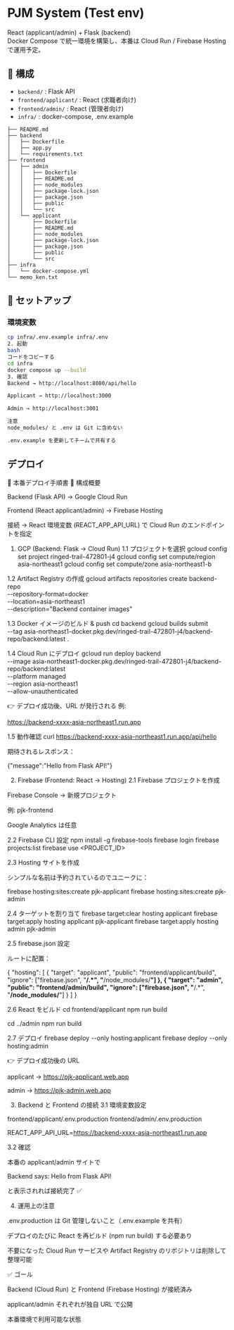 # PJM System (Test env)

React (applicant/admin) + Flask (backend)  
Docker Compose で統一環境を構築し、本番は Cloud Run / Firebase Hosting で運用予定。
## 📂 構成
- `backend/` : Flask API
- `frontend/applicant/` : React (求職者向け)
- `frontend/admin/` : React (管理者向け)
- `infra/` : docker-compose, .env.example

```
├── README.md
├── backend
│   ├── Dockerfile
│   ├── app.py
│   └── requirements.txt
├── frontend
│   ├── admin
│   │   ├── Dockerfile
│   │   ├── README.md
│   │   ├── node_modules
│   │   ├── package-lock.json
│   │   ├── package.json
│   │   ├── public
│   │   └── src
│   └── applicant
│       ├── Dockerfile
│       ├── README.md
│       ├── node_modules
│       ├── package-lock.json
│       ├── package.json
│       ├── public
│       └── src
├── infra
│   └── docker-compose.yml
└── memo_ken.txt
```

## 🚀 セットアップ

### 環境変数
```bash
cp infra/.env.example infra/.env
2. 起動
bash
コードをコピーする
cd infra
docker compose up --build
3. 確認
Backend → http://localhost:8080/api/hello

Applicant → http://localhost:3000

Admin → http://localhost:3001

注意
node_modules/ と .env は Git に含めない

.env.example を更新してチームで共有する

```

## デプロイ



📄 本番デプロイ手順書
🚀 構成概要

Backend (Flask API) → Google Cloud Run

Frontend (React applicant/admin) → Firebase Hosting

接続 → React 環境変数 (REACT_APP_API_URL) で Cloud Run のエンドポイントを指定

1. GCP (Backend: Flask → Cloud Run)
1.1 プロジェクトを選択
gcloud config set project ringed-trail-472801-j4
gcloud config set compute/region asia-northeast1
gcloud config set compute/zone asia-northeast1-b

1.2 Artifact Registry の作成
gcloud artifacts repositories create backend-repo \
  --repository-format=docker \
  --location=asia-northeast1 \
  --description="Backend container images"

1.3 Docker イメージのビルド & push
cd backend
gcloud builds submit \
  --tag asia-northeast1-docker.pkg.dev/ringed-trail-472801-j4/backend-repo/backend:latest .

1.4 Cloud Run にデプロイ
gcloud run deploy backend \
  --image asia-northeast1-docker.pkg.dev/ringed-trail-472801-j4/backend-repo/backend:latest \
  --platform managed \
  --region asia-northeast1 \
  --allow-unauthenticated


👉 デプロイ成功後、URL が発行される
例:

https://backend-xxxx-asia-northeast1.run.app

1.5 動作確認
curl https://backend-xxxx-asia-northeast1.run.app/api/hello


期待されるレスポンス：

{"message":"Hello from Flask API!"}

2. Firebase (Frontend: React → Hosting)
2.1 Firebase プロジェクトを作成

Firebase Console → 新規プロジェクト

例: pjk-frontend

Google Analytics は任意

2.2 Firebase CLI 設定
npm install -g firebase-tools
firebase login
firebase projects:list
firebase use <PROJECT_ID>

2.3 Hosting サイトを作成

シンプルな名前は予約されているのでユニークに：

firebase hosting:sites:create pjk-applicant
firebase hosting:sites:create pjk-admin

2.4 ターゲットを割り当て
firebase target:clear hosting applicant
firebase target:apply hosting applicant pjk-applicant
firebase target:apply hosting admin pjk-admin

2.5 firebase.json 設定

ルートに配置：

{
  "hosting": [
    {
      "target": "applicant",
      "public": "frontend/applicant/build",
      "ignore": ["firebase.json", "**/.*", "**/node_modules/**"]
    },
    {
      "target": "admin",
      "public": "frontend/admin/build",
      "ignore": ["firebase.json", "**/.*", "**/node_modules/**"]
    }
  ]
}

2.6 React をビルド
cd frontend/applicant
npm run build

cd ../admin
npm run build

2.7 デプロイ
firebase deploy --only hosting:applicant
firebase deploy --only hosting:admin


👉 デプロイ成功後の URL

applicant → https://pjk-applicant.web.app

admin → https://pjk-admin.web.app

3. Backend と Frontend の接続
3.1 環境変数設定

frontend/applicant/.env.production
frontend/admin/.env.production

REACT_APP_API_URL=https://backend-xxxx-asia-northeast1.run.app

3.2 確認

本番の applicant/admin サイトで

Backend says: Hello from Flask API!


と表示されれば接続完了 ✅

4. 運用上の注意

.env.production は Git 管理しないこと（.env.example を共有）

デプロイのたびに React を再ビルド (npm run build) する必要あり

不要になった Cloud Run サービスや Artifact Registry のリポジトリは削除して整理可能

✅ ゴール

Backend (Cloud Run) と Frontend (Firebase Hosting) が接続済み

applicant/admin それぞれが独自 URL で公開

本番環境で利用可能な状態